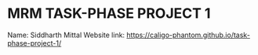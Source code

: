# MRM TASK-PHASE PROJECT 1
Name: Siddharth Mittal
Website link: https://caligo-phantom.github.io/task-phase-project-1/
